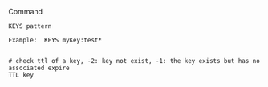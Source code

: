 Command

    KEYS pattern
    
    Example:  KEYS myKey:test*


    # check ttl of a key, -2: key not exist, -1: the key exists but has no associated expire
    TTL key
